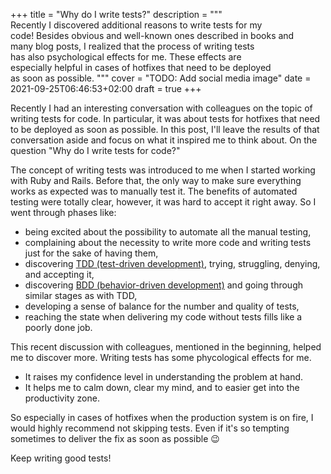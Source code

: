 +++
title = "Why do I write tests?"
description = """\
  Recently I discovered additional reasons to write tests for my \
  code! Besides obvious and well-known ones described in books and \
  many blog posts, I realized that the process of writing tests \
  has also psychological effects for me. These effects are \
  especially helpful in cases of hotfixes that need to be deployed \
  as soon as possible.
  """
cover = "TODO: Add social media image"
date = 2021-09-25T06:46:53+02:00
draft = true
+++

Recently I had an interesting conversation with colleagues on the topic of
writing tests for code. In particular, it was about tests for hotfixes that need
to be deployed as soon as possible. In this post, I'll leave the results of that
conversation aside and focus on what it inspired me to think about. On the
question "Why do I write tests for code?"

<!--more-->

The concept of writing tests was introduced to me when I started working with
Ruby and Rails. Before that, the only way to make sure everything works as
expected was to manually test it. The benefits of automated testing were totally
clear, however, it was hard to accept it right away. So I went through phases
like:

  - being excited about the possibility to automate all the manual testing,
  - complaining about the necessity to write more code and writing tests just
    for the sake of having them,
  - discovering [TDD (test-driven development)][1], trying, struggling, denying,
    and accepting it,
  - discovering [BDD (behavior-driven development)][2] and going through similar
    stages as with TDD,
  - developing a sense of balance for the number and quality of tests,
  - reaching the state when delivering my code without tests fills like a poorly
    done job.

This recent discussion with colleagues, mentioned in the beginning, helped me to
discover more. Writing tests has some phycological effects for me.

  - It raises my confidence level in understanding the problem at hand.
  - It helps me to calm down, clear my mind, and to easier get into the
    productivity zone.

So especially in cases of hotfixes when the production system is on fire, I
would highly recommend not skipping tests. Even if it's so tempting sometimes to
deliver the fix as soon as possible :wink:

Keep writing good tests!


[1]: https://en.wikipedia.org/wiki/Test-driven_development
[2]: https://en.wikipedia.org/wiki/Behavior-driven_development
